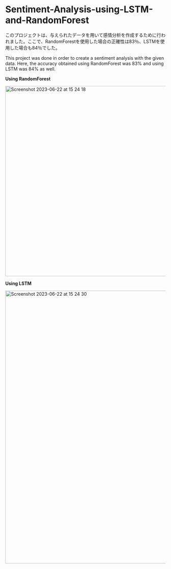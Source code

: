 # Sentiment-Analysis-using-LSTM-and-RandomForest
このプロジェクトは、与えられたデータを用いて感情分析を作成するために行われました。ここで、RandomForestを使用した場合の正確性は83％、LSTMを使用した場合も84％でした。

This project was done in order to create a sentiment analysis with the given data. Here, the accuracy obtained using RandomForest was 83% and using LSTM was 84% as well. 

**Using RandomForest**

<img width="596" alt="Screenshot 2023-06-22 at 15 24 18" src="https://github.com/pras019/Sentiment-Analysis-using-LSTM-and-RandomForest/assets/40199695/a50282e5-0a20-4f0d-9be6-877ce07a9a12">

**Using LSTM**

<img width="855" alt="Screenshot 2023-06-22 at 15 24 30" src="https://github.com/pras019/Sentiment-Analysis-using-LSTM-and-RandomForest/assets/40199695/4d8bb7ec-632b-4ff9-8251-d2d49f90cef7">




